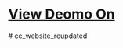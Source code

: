 <h1><a href="https://www.cybercyld.com/">View Deomo On</a> </h1>
#   c c _ w e b s i t e _ r e u p d a t e d  
 